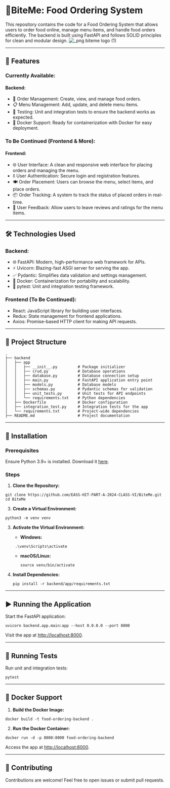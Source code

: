 # 🍔BiteMe: Food Ordering System
This repository contains the code for a Food Ordering System that allows users to order food online, manage menu items, and handle food orders efficiently. The backend is built using FastAPI and follows SOLID principles for clean and modular design.
![_png biteme logo (1)](https://github.com/user-attachments/assets/f7eed7ed-b51a-4a71-8b0e-5cec53db5d64)

---

## 🚀 Features

### Currently Available:
#### Backend:
- 🛒 Order Management: Create, view, and manage food orders.
- 📋 Menu Management: Add, update, and delete menu items.
- 🧬 Testing: Unit and integration tests to ensure the backend works as expected.
- 🐋 Docker Support: Ready for containerization with Docker for easy deployment.

### To Be Continued (Frontend & More):
#### Frontend:
- 🌐 User Interface: A clean and responsive web interface for placing orders and managing the menu.
- 🕱️ User Authentication: Secure login and registration features.
- 🍽️ Order Placement: Users can browse the menu, select items, and place orders.
- 📦 Order Tracking: A system to track the status of placed orders in real-time.
- 💬 User Feedback: Allow users to leave reviews and ratings for the menu items.

---

## 🛠️ Technologies Used

### Backend:
- 🌐 FastAPI: Modern, high-performance web framework for APIs.
- ⚡ Uvicorn: Blazing-fast ASGI server for serving the app.
- ✅ Pydantic: Simplifies data validation and settings management.
- 🐋 Docker: Containerization for portability and scalability.
- 🧬 pytest: Unit and integration testing framework.

### Frontend (To Be Continued):
- React: JavaScript library for building user interfaces.
- Redux: State management for frontend applications.
- Axios: Promise-based HTTP client for making API requests.

---

## 📂 Project Structure

```plaintext
.
├── backend
│   ├── app
│   │   ├── __init__.py         # Package initializer
│   │   ├── crud.py             # Database operations
│   │   ├── database.py         # Database connection setup
│   │   ├── main.py             # FastAPI application entry point
│   │   ├── models.py           # Database models
│   │   ├── schemas.py          # Pydantic schemas for validation
│   │   ├── unit_tests.py       # Unit tests for API endpoints
│   │   └── requirements.txt    # Python dependencies
│   ├── Dockerfile              # Docker configuration
│   ├── integration_test.py     # Integration tests for the app
│   └── requirements.txt        # Project-wide dependencies
├── README.md                   # Project documentation
```

---

## **👄 Installation**

### Prerequisites
Ensure Python 3.9+ is installed. Download it [here](https://www.python.org/downloads/).

### Steps

1. **Clone the Repository:**
```
git clone https://github.com/EASS-HIT-PART-A-2024-CLASS-VI/BiteMe.git
cd BiteMe
   ```

3. **Create a Virtual Environment:**
```
python3 -m venv venv
 ```

3. **Activate the Virtual Environment:**
   - **Windows:**
    ```
     .\venv\Scripts\activate
     ```
   - **macOS/Linux:**
     ```
     source venv/bin/activate
     ```

4. **Install Dependencies:**
   ```
   pip install -r backend/app/requirements.txt
   ```

---

## ▶️ **Running the Application**

Start the FastAPI application:

```
uvicorn backend.app.main:app --host 0.0.0.0 --port 8000
```

Visit the app at [http://localhost:8000](http://localhost:8000).

---

## **🧬 Running Tests**

Run unit and integration tests:
```
pytest
```

---

## **🐋 Docker Support**

1. **Build the Docker Image:**
 ```
docker build -t food-ordering-backend .
   ```
2. **Run the Docker Container:**
```
docker run -d -p 8000:8000 food-ordering-backend
   ```

Access the app at [http://localhost:8000](http://localhost:8000).

---

## 🙌 Contributing

Contributions are welcome! Feel free to open issues or submit pull requests.

